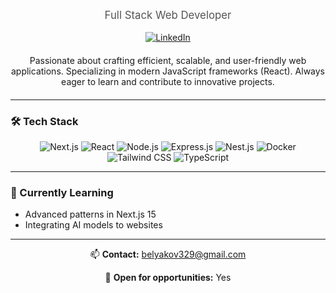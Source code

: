 <div align="center">
  <p style="font-size: 1.2em; color: #555;">Full Stack Web Developer</p>
  
  [![LinkedIn](www.linkedin.com/in/sergey-belyakov-1b7641349)](https://linkedin.com/in/yourusername)
  
  <p style="max-width: 600px; margin: 20px auto;">
    Passionate about crafting efficient, scalable, and user-friendly web applications. Specializing in modern JavaScript frameworks (React). Always eager to learn and contribute to innovative projects.
  </p>
</div>

---

### 🛠️ Tech Stack

<div align="center">

![Next.js](https://img.shields.io/badge/Next.js-000?style=for-the-badge&logo=next.js&logoColor=white)
![React](https://img.shields.io/badge/React-61DAFB?style=for-the-badge&logo=react&logoColor=black)
![Node.js](https://img.shields.io/badge/Node.js-339933?style=for-the-badge&logo=node.js&logoColor=white)
![Express.js](https://img.shields.io/badge/Express.js-000000?style=for-the-badge&logo=express&logoColor=white)
![Nest.js](https://img.shields.io/badge/Nest.js-E0234E?style=for-the-badge&logo=nestjs&logoColor=white)
![Docker](https://img.shields.io/badge/Docker-2496ED?style=for-the-badge&logo=docker&logoColor=white)
![Tailwind CSS](https://img.shields.io/badge/Tailwind_CSS-38B2AC?style=for-the-badge&logo=tailwind-css&logoColor=white)
![TypeScript](https://img.shields.io/badge/TypeScript-007ACC?style=for-the-badge&logo=typescript&logoColor=white)

</div>

---

### 🌱 Currently Learning

- Advanced patterns in Next.js 15
- Integrating AI models to websites

---

<div align="center">

📫 **Contact:** [belyakov329@gmail.com](mailto:belyakov329@gmail.com)

💼 **Open for opportunities:** Yes

</div>

